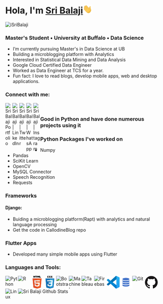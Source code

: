 <h1>Hola, I'm <a href="https://isribalaji.in/">Sri Balaji</a><img src="https://raw.githubusercontent.com/ABSphreak/ABSphreak/master/gifs/Hi.gif" width="30px"></h1>

<p align="left"> <img src="https://komarev.com/ghpvc/?username=iSriBalaji&label=Views&color=blue&style=flat" alt="iSriBalaji" /> </p>

### Master's Student • University at Buffalo • Data Science
- I’m currently pursuing Master's in Data Science at UB
- Building a microblogging platform with Analytics
- Interested in Statistical Data Mining and Data Analysis
- Google Cloud Certified Data Engineer
- Worked as Data Engineer at TCS for a year.
- Fun fact: I love to read blogs, develop mobile apps, web and desktop applications.


### Connect with me:

[<img align="left" alt="Sri Balaji Portfolio" width="22px" src="https://cdn-icons-png.flaticon.com/512/3884/3884864.png" />][website]
[<img align="left" alt="Sri Balaji | LinkedIn" width="22px" src="https://cdn-icons-png.flaticon.com/512/174/174857.png" />][linkedin]
[<img align="left" alt="Sri Balaji | Twitter" width="22px" src="https://cdn-icons-png.flaticon.com/512/733/733579.png" />][twitter]
[<img align="left" alt="Sri Balaji | WhatsApp" width="22px" src="https://cdn-icons-png.flaticon.com/512/733/733585.png" />][whatsapp]
[<img align="left" alt="Sri Balaji | Instagram" width="22px" src="https://cdn-icons-png.flaticon.com/512/174/174855.png" />][instagram]

[whatsapp]:https://wa.me/+919789968131
[website]: https://isribalaji.in/
[twitter]: https://twitter.com/isribalaji
[instagram]: https://www.instagram.com/isribalaji/
[linkedin]: https://www.linkedin.com/in/sri-balaji/
<br />

### Good in Python and have done numerous projects using it
### Python Packages I've worked on
- Numpy
- Pandas
- SciKit Learn
- OpenCV
- MySQL Connector
- Speech Recognition
- Requests

### Frameworks
#### Django: 
- Buiding a microblogging platform(Rapt) with analytics and natural language processing
- Get the code in CallodineBlog repo

### Flutter Apps
- Developed many simple mobile apps using Flutter

### Languages and Tools:
<img align="left" height="40" width="40" alt="Python" src="https://upload.wikimedia.org/wikipedia/commons/thumb/c/c3/Python-logo-notext.svg/600px-Python-logo-notext.svg.png" />
<img align="left" height="40" width="40" alt="R" src="https://cdn-icons-png.flaticon.com/512/2103/2103665.png" />
<img align="left" height="40" width="40" alt="HTML5" src="https://raw.githubusercontent.com/github/explore/80688e429a7d4ef2fca1e82350fe8e3517d3494d/topics/html/html.png" />
<img align="left" height="40" width="40" alt="CSS3" src="https://raw.githubusercontent.com/github/explore/80688e429a7d4ef2fca1e82350fe8e3517d3494d/topics/css/css.png" />
<img align="left" height="40" width="40" alt="Bootstrap" src="https://cdn-icons-png.flaticon.com/512/5968/5968672.png" />
<img align="left" height="40" width="40" alt="Machine Learning" src="https://cdn-icons-png.flaticon.com/512/2103/2103633.png" />
<img align="left" height="40" width="40" alt="Tableau" src="https://sybyl.com/wp-content/uploads/2019/11/Tableau-Logo-for-website.jpg" />
<img align="left" height="40" width="40" alt="Firebase"  src="https://cdn.freebiesupply.com/logos/large/2x/firebase-1-logo-png-transparent.png" />
<img align="left" height="40" width="40" alt="Visual Studio Code" src="https://raw.githubusercontent.com/github/explore/80688e429a7d4ef2fca1e82350fe8e3517d3494d/topics/visual-studio-code/visual-studio-code.png" />
<img align="left" height="40" width="40" alt="SQL" src="https://raw.githubusercontent.com/github/explore/80688e429a7d4ef2fca1e82350fe8e3517d3494d/topics/sql/sql.png" />
<img align="left" height="40" width="40" alt="Git" src="https://cdn-icons-png.flaticon.com/512/2111/2111288.png" />
<img align="left" height="40" width="40" alt="GitHub" src="https://raw.githubusercontent.com/github/explore/78df643247d429f6cc873026c0622819ad797942/topics/github/github.png" />
<img align="left" height="40" width="40" alt="Linux" src="https://cdn-icons-png.flaticon.com/512/226/226772.png" />
<br />
<br />
<img alt="Sri Balaji Github Stats" align = "left" src="https://github-readme-stats.vercel.app/api?username=iSriBalaji&show_icons=true&hide_border=false" />
